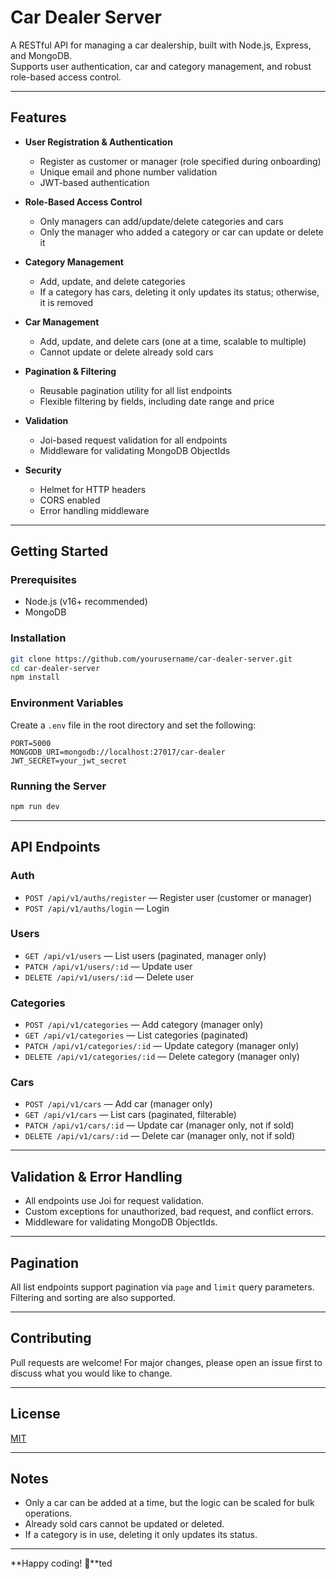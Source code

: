 
# Car Dealer Server

A RESTful API for managing a car dealership, built with Node.js, Express, and MongoDB.  
Supports user authentication, car and category management, and robust role-based access control.

---

## Features

- **User Registration & Authentication**
  - Register as customer or manager (role specified during onboarding)
  - Unique email and phone number validation
  - JWT-based authentication

- **Role-Based Access Control**
  - Only managers can add/update/delete categories and cars
  - Only the manager who added a category or car can update or delete it

- **Category Management**
  - Add, update, and delete categories
  - If a category has cars, deleting it only updates its status; otherwise, it is removed

- **Car Management**
  - Add, update, and delete cars (one at a time, scalable to multiple)
  - Cannot update or delete already sold cars

- **Pagination & Filtering**
  - Reusable pagination utility for all list endpoints
  - Flexible filtering by fields, including date range and price

- **Validation**
  - Joi-based request validation for all endpoints
  - Middleware for validating MongoDB ObjectIds

- **Security**
  - Helmet for HTTP headers
  - CORS enabled
  - Error handling middleware

---

## Getting Started

### Prerequisites

- Node.js (v16+ recommended)
- MongoDB

### Installation

```bash
git clone https://github.com/yourusername/car-dealer-server.git
cd car-dealer-server
npm install
```

### Environment Variables

Create a `.env` file in the root directory and set the following:

```
PORT=5000
MONGODB_URI=mongodb://localhost:27017/car-dealer
JWT_SECRET=your_jwt_secret
```

### Running the Server

```bash
npm run dev
```

---

## API Endpoints

### Auth

- `POST /api/v1/auths/register` — Register user (customer or manager)
- `POST /api/v1/auths/login` — Login

### Users

- `GET /api/v1/users` — List users (paginated, manager only)
- `PATCH /api/v1/users/:id` — Update user
- `DELETE /api/v1/users/:id` — Delete user

### Categories

- `POST /api/v1/categories` — Add category (manager only)
- `GET /api/v1/categories` — List categories (paginated)
- `PATCH /api/v1/categories/:id` — Update category (manager only)
- `DELETE /api/v1/categories/:id` — Delete category (manager only)

### Cars

- `POST /api/v1/cars` — Add car (manager only)
- `GET /api/v1/cars` — List cars (paginated, filterable)
- `PATCH /api/v1/cars/:id` — Update car (manager only, not if sold)
- `DELETE /api/v1/cars/:id` — Delete car (manager only, not if sold)

---

## Validation & Error Handling

- All endpoints use Joi for request validation.
- Custom exceptions for unauthorized, bad request, and conflict errors.
- Middleware for validating MongoDB ObjectIds.

---

## Pagination

All list endpoints support pagination via `page` and `limit` query parameters.  
Filtering and sorting are also supported.

---

## Contributing

Pull requests are welcome! For major changes, please open an issue first to discuss what you would like to change.

---

## License

[MIT](LICENSE)

---

## Notes

- Only a car can be added at a time, but the logic can be scaled for bulk operations.
- Already sold cars cannot be updated or deleted.
- If a category is in use, deleting it only updates its status.

---

**Happy coding! 🚗**ted